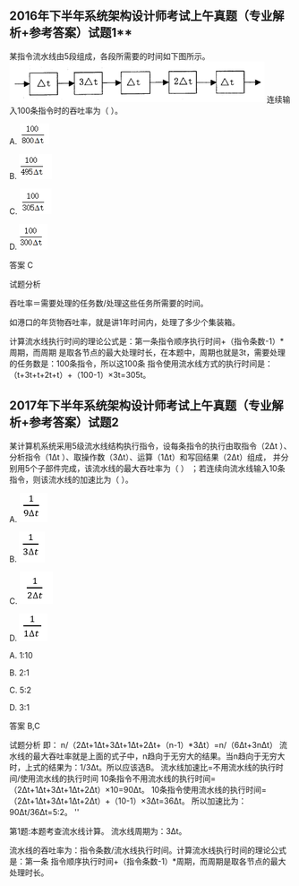 ## 2016年下半年系统架构设计师考试上午真题（专业解析+参考答案）试题1**

某指令流水线由5段组成，各段所需要的时间如下图所示。
![img](../../../_media/1674100060603-fda0cdc7-9059-4ea7-83e3-7f2bbd840026.png) 
连续输入100条指令时的吞吐率为（ ）。


A. ![img](../../../_media/1674100060575-c2b0f891-98ec-4550-aabe-526b2ed430cb.png)

B. ![img](../../../_media/1674100060632-c39f5492-1df3-46b7-8d3e-d6679e41bc5a.png)

C. ![img](../../../_media/1674100060633-0443dd4f-25df-4717-b0a9-f822a3e920a9.png)

D. ![img](../../../_media/1674100060620-a8593854-f3ca-4b23-9082-f8a1e10d497b.png)



答案 C

试题分析

吞吐率＝需要处理的任务数/处理这些任务所需要的时间。

如港口的年货物吞吐率，就是讲1年时间内，处理了多少个集装箱。

计算流水线执行时间的理论公式是：第一条指令顺序执行时间+（指令条数-1）*周期，而周期 是取各节点的最大处理时长，在本题中，周期也就是3t，需要处理的任务数是：100条指令，所以这100条 指令使用流水线方式的执行时间是：（t+3t+t+2t+t）+（100-1）×3t=305t。



##  2017年下半年系统架构设计师考试上午真题（专业解析+参考答案）试题2

某计算机系统采用5级流水线结构执行指令，设每条指令的执行由取指令（2Δt ）、分析指令（1Δt ）、取操作数（3Δt）、运算（1Δt）和写回结果（2Δt）组成， 并分别用5个子部件完成，该流水线的最大吞吐率为（ ） ；若连续向流水线输入10条指令，则该流水线的加速比为（ ）。


A. ![img](../../../_media/1674100105534-f0ce2ff6-e593-4294-87bd-9a176d64b52d.png)

B. ![img](../../../_media/1674100105336-fc8e150e-adf1-4da7-b5b4-0a86daa6a0d8.png)

C. ![img](../../../_media/1674100105359-20a70a09-941f-489c-91bd-8eead5a333d9.png)

D. ![img](../../../_media/1674100105337-4da65a70-6076-4744-acd9-4dec53cb1ff3.png)



A. 1:10

B. 2:1

C. 5:2

D. 3:1



答案 B,C

试题分析
即：
n/（2Δt+1Δt+3Δt+1Δt+2Δt+（n-1）*3Δt）=n/（6Δt+3nΔt）
流水线的最大吞吐率就是上面的式子中，n趋向于无穷大的结果。当n趋向于无穷大时，上式的结果为：1/3Δt。所以应该选B。
流水线加速比=不用流水线的执行时间/使用流水线的执行时间
10条指令不用流水线的执行时间=（2Δt+1Δt+3Δt+1Δt+2Δt）×10=90Δt。
10条指令使用流水线的执行时间=（2Δt+1Δt+3Δt+1Δt+2Δt）+（10-1）×3Δt=36Δt。
所以加速比为：90Δt/36Δt=5∶2。
''

第1题:本题考查流水线计算。
流水线周期为：3Δt。

流水线的吞吐率为：指令条数/流水线执行时间。计算流水线执行时间的理论公式是：第一条 指令顺序执行时间+（指令条数-1）*周期，而周期是取各节点的最大处理时长。

